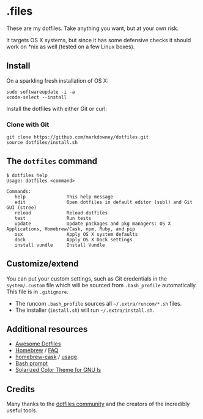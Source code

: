 # .files

These are my dotfiles. Take anything you want, but at your own risk.

It targets OS X systems, but since it has some defensive checks it should work on *nix as well (tested on a few Linux boxes).

## Install

On a sparkling fresh installation of OS X:

    sudo softwareupdate -i -a
    xcode-select --install

Install the dotfiles with either Git or curl:

### Clone with Git

    git clone https://github.com/markdowney/dotfiles.git
    source dotfiles/install.sh

## The `dotfiles` command

    $ dotfiles help
    Usage: dotfiles <command>

    Commands:
       help               This help message
       edit               Open dotfiles in default editor (subl) and Git GUI (stree)
       reload             Reload dotfiles
       test               Run tests
       update             Update packages and pkg managers: OS X Applications, Homebrew/Cask, npm, Ruby, and pip
       osx                Apply OS X system defaults
       dock               Apply OS X Dock settings
       install vundle     Install Vundle

## Customize/extend

You can put your custom settings, such as Git credentials in the `system/.custom` file which will be sourced from `.bash_profile` automatically. This file is in `.gitignore`.

* The runcom `.bash_profile` sources all `~/.extra/runcom/*.sh` files.
* The installer (`install.sh`) will run `~/.extra/install.sh`.

## Additional resources

* [Awesome Dotfiles](https://github.com/webpro/awesome-dotfiles)
* [Homebrew](http://brew.sh/) / [FAQ](https://github.com/Homebrew/homebrew/wiki/FAQ)
* [homebrew-cask](http://caskroom.io/) / [usage](https://github.com/phinze/homebrew-cask/blob/master/USAGE.md)
* [Bash prompt](http://wiki.archlinux.org/index.php/Color_Bash_Prompt)
* [Solarized Color Theme for GNU ls](https://github.com/seebi/dircolors-solarized)

## Credits

Many thanks to the [dotfiles community](http://dotfiles.github.io/) and the creators of the incredibly useful tools.
